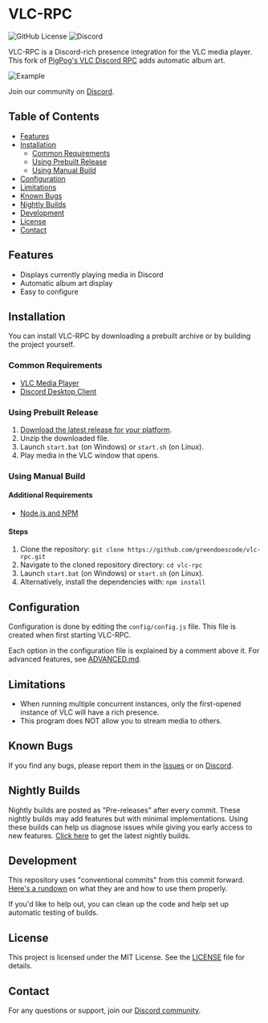 # VLC-RPC

![GitHub License](https://img.shields.io/github/license/greendoescode/vlc-rpc) ![Discord](https://img.shields.io/discord/1044078573142687814)

VLC-RPC is a Discord-rich presence integration for the VLC media player. This fork of [PigPog's VLC Discord RPC](https://github.com/Pigpog/vlc-discord-rpc) adds automatic album art.

![Example](./example.png)

Join our community on [Discord](https://discord.gg/CHegxjdFCD).

## Table of Contents

- [Features](#features)
- [Installation](#installation)
  - [Common Requirements](#common-requirements)
  - [Using Prebuilt Release](#using-prebuilt-release)
  - [Using Manual Build](#using-manual-build)
- [Configuration](#configuration)
- [Limitations](#limitations)
- [Known Bugs](#known-bugs)
- [Nightly Builds](#nightly-builds)
- [Development](#development)
- [License](#license)
- [Contact](#contact)

## Features

- Displays currently playing media in Discord
- Automatic album art display
- Easy to configure

## Installation

You can install VLC-RPC by downloading a prebuilt archive or by building the project yourself.

### Common Requirements

- [VLC Media Player](https://www.videolan.org/index.html)
- [Discord Desktop Client](https://discord.com/)

### Using Prebuilt Release

1. [Download the latest release for your platform](https://github.com/GreenDiscord/vlc-rpc/releases).
2. Unzip the downloaded file.
3. Launch `start.bat` (on Windows) or `start.sh` (on Linux).
4. Play media in the VLC window that opens.

### Using Manual Build

#### Additional Requirements

- [Node.js and NPM](https://nodejs.org/en/)

#### Steps

1. Clone the repository:
   `git clone https://github.com/greendoescode/vlc-rpc.git`
2. Navigate to the cloned repository directory:
   `cd vlc-rpc`
3. Launch `start.bat` (on Windows) or `start.sh` (on Linux).
4. Alternatively, install the dependencies with:
   `npm install`

## Configuration

Configuration is done by editing the `config/config.js` file. This file is created when first starting VLC-RPC.

Each option in the configuration file is explained by a comment above it. For advanced features, see [ADVANCED.md](./advanced.md).

## Limitations

- When running multiple concurrent instances, only the first-opened instance of VLC will have a rich presence.
- This program does NOT allow you to stream media to others.

## Known Bugs

If you find any bugs, please report them in the [Issues](https://github.com/greendoescode/vlc-rpc/issues) or on [Discord](https://discord.gg/CHegxjdFCD).

## Nightly Builds

Nightly builds are posted as "Pre-releases" after every commit. These nightly builds may add features but with minimal implementations. Using these builds can help us diagnose issues while giving you early access to new features. [Click here](https://github.com/greendoescode/vlc-rpc/releases/tag/nightly) to get the latest nightly builds.

## Development

This repository uses "conventional commits" from this commit forward. [Here's a rundown](https://dev.to/jordharr/an-introduction-to-conventional-commits-bd4) on what they are and how to use them properly.

If you'd like to help out, you can clean up the code and help set up automatic testing of builds.

## License

This project is licensed under the MIT License. See the [LICENSE](./LICENSE) file for details.

## Contact

For any questions or support, join our [Discord community](https://discord.gg/CHegxjdFCD).
